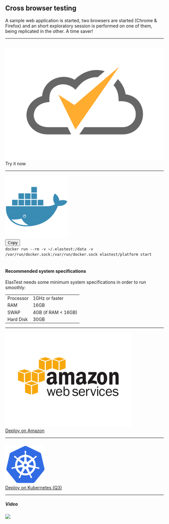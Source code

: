 <div class="range range-xs-left">
<div class="cell-xs-10 cell-lg-6 text-md-left inset-md-right-80 cell-lg-push-1 offset-top-50 offset-lg-top-0">
<h2 id="content" class="h1">Cross browser testing</h2>
<div class="offset-top-30 offset-md-top-30">
</div>
</div>
</div>

<p>A sample web application is started, two browsers are started (Chrome & Firefox) and an short exploratory session is performed on one of them, being replicated in the other. A time saver!</p>

<div class="run-div">
    <hr />
    <div class="row row-run-demo no-margin">
        <div class="col col-md-2 col-sm-4 col-xs-12">
            <img src="/docs/images/logo-dark.png" style="border: none; padding-top: 14px;" alt="" />
        </div>
        <div class="col col-md-10 col-sm-8 col-xs-12">
            <a class="btn btn-xs btn-primary" title="Try it now">Try it now</a>
        </div>
    </div>
    <hr />
    <div class="row row-run-demo no-margin">
        <div class="col col-md-2 col-sm-4 col-xs-12"><img src="/docs/images/docker.png" style="border: none;" alt="" /></div>
        <div class="col col-md-10 col-sm-8 col-xs-12">
            <div class="row no-margin">
                <div class="col-lg-1 col-md-2 col-sm-2 no-padding">
                    <button id="btn-copy-2" class="btn btn-xs btn-primary" data-toggle="tooltip" data-placement="button"
                    title="Copy to Clipboard">Copy</button>
                </div>
                <div class="col-lg-11 col-md-10 col-sm-10 no-padding">
                    <code id="code-2">docker run --rm -v ~/.elastest:/data -v /var/run/docker.sock:/var/run/docker.sock elastest/platform start</code>
                </div>
                <br/>
                <div class="row no-margin docker-info-div">
                    <div class="col-lg-1 col-md-2 col-sm-2 no-padding docker-info-icon">
                        <i class="fas fa-info-circle"></i>
                    </div>
                    <div class="col-lg-11 col-md-10 col-sm-10 no-padding">
                        <h4 class="small-subtitle">Recommended system specifications</h4>
                        <p>ElasTest needs some minimum system specifications in order to run smoothly:</p>
                        <table>
                            <tr>
                                <td>Processor</td>
                                <td>1GHz or faster</td>
                            </tr>
                            <tr>
                                <td>RAM</td>
                                <td>16GB</td>
                            </tr>
                            <tr>
                                <td>SWAP</td>
                                <td>4GB (if RAM < 16GB)</td>
                            </tr>
                            <tr>
                                <td>Hard Disk</td>
                                <td>30GB</td>
                            </tr>
                        </table>
                    </div>
                </div>
            </div>
        </div>
    </div>
    <hr />
    <div class="row row-run-demo no-margin">
        <div class="col col-md-2 col-sm-4 col-xs-12"><img src="/docs/images/amazonAWS.png" style="border: none;" alt="" /></div>
        <div class="col col-md-10 col-sm-8 col-xs-12">
            <a href="/docs/deploying/aws/" class="btn btn-xs btn-primary" title="Deploy on Amazon">Deploy on Amazon</a>
        </div>
    </div>
    <hr />
    <div class="row row-run-demo no-margin">
        <div class="col col-md-2 col-sm-4 col-xs-12"><img src="/docs/images/kubernetes.png" style="border: none; max-height: 124px; padding-top: 8px;" alt="" /></div>
        <div class="col col-md-10 col-sm-8 col-xs-12">
            <a href="/docs/deploying/kubernetes" class="btn btn-xs btn-primary" data-toggle="tooltip" data-placement="button"
                    title="On quarter 3">Deploy on Kubernetes (Q3)</a>
        </div>
    </div>
    <hr />
</div>

<h5 class="small-subtitle">Video <i class="fas fa-video"></i></h5>

<div class="docs-gallery inline-block">
    <a data-fancybox="gallery-1" href="/docs/demos/images/gifs/cross-browser-testing.gif"><img class="img-responsive img-wellcome" src="/docs/demos/images/gifs/cross-browser-testing.gif"/></a>
</div>